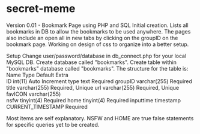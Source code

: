 secret-meme
===========

Version 0.01 - Bookmark Page using PHP and SQL
Initial creation. Lists all bookmarks in DB to allow the bookmarks to be used anywhere. The pages also include an open all in new tabs by clicking on the groupID on the bookmark page. Working on design of css to organize into a better setup.

Setup
Change user/password/database in db_connect.php for your local MySQL DB.
Create database called "bookmarks".
Create table within "bookmarks" database called "bookmarks".
The structure for the table is:
Name		Type		Default			Extra	
ID 		int(11) 				Auto Increment
type		text					Required
groupID		varchar(255)				Required
title		varchar(255)				Required, Unique
url		varchar(255)				Required, Unique
favICON		varchar(255)	
nsfw		tinyint(4)				Required
home		tinyint(4)				Required
inputtime	timestamp	CURRENT_TIMESTAMP	Required

Most items are self explanatory. NSFW and HOME are true false statements for specific queries yet to be created.
